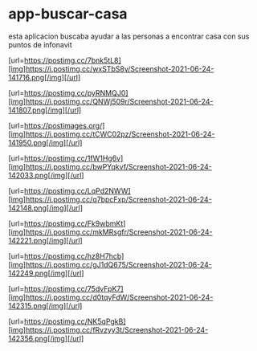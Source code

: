 # app-buscar-casa
esta aplicacion buscaba ayudar a las personas a encontrar casa con sus puntos de infonavit

[url=https://postimg.cc/7bnk5tL8][img]https://i.postimg.cc/wxSTbS8v/Screenshot-2021-06-24-141716.png[/img][/url]

[url=https://postimg.cc/pyRNMQJ0][img]https://i.postimg.cc/QNWj509r/Screenshot-2021-06-24-141807.png[/img][/url]

[url=https://postimages.org/][img]https://i.postimg.cc/tCWC02pz/Screenshot-2021-06-24-141950.png[/img][/url]

[url=https://postimg.cc/1fW1Hg6v][img]https://i.postimg.cc/bwPYqkvf/Screenshot-2021-06-24-142033.png[/img][/url]

[url=https://postimg.cc/LqPd2NWW][img]https://i.postimg.cc/q7bpcFxp/Screenshot-2021-06-24-142148.png[/img][/url]

[url=https://postimg.cc/Fk9wbmKt][img]https://i.postimg.cc/mkMRsgfr/Screenshot-2021-06-24-142221.png[/img][/url]

[url=https://postimg.cc/hz8H7hcb][img]https://i.postimg.cc/gJ1dQ675/Screenshot-2021-06-24-142249.png[/img][/url]

[url=https://postimg.cc/75dvFpK7][img]https://i.postimg.cc/d0tqyFdW/Screenshot-2021-06-24-142315.png[/img][/url]

[url=https://postimg.cc/NK5qPgkB][img]https://i.postimg.cc/fRvzyy3t/Screenshot-2021-06-24-142356.png[/img][/url]


